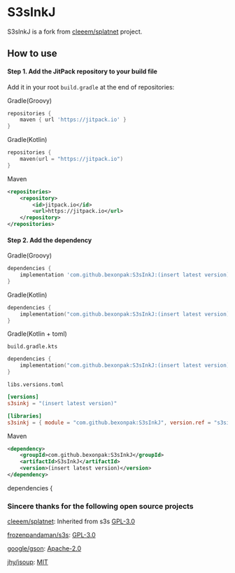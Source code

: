 # S3sInkJ

S3sInkJ is a fork from [cleeem/splatnet](https://github.com/cleeem/splatnet) project.

## How to use

#### Step 1. Add the JitPack repository to your build file

Add it in your root `build.gradle` at the end of repositories:

Gradle(Groovy)

```groovy
repositories {
    maven { url 'https://jitpack.io' }
}
```

Gradle(Kotlin)

```kotlin
repositories {
    maven(url = "https://jitpack.io")
}
```

Maven

```xml
<repositories>
	<repository>
	    <id>jitpack.io</id>
	    <url>https://jitpack.io</url>
	</repository>
</repositories>
```

#### Step 2. Add the dependency

Gradle(Groovy)

```groovy
dependencies {
    implementation 'com.github.bexonpak:S3sInkJ:(insert latest version)'
}
```

Gradle(Kotlin)

```kotlin
dependencies {
    implementation("com.github.bexonpak:S3sInkJ:(insert latest version)")
}
```

Gradle(Kotlin + toml)

`build.gradle.kts`

```kotlin
dependencies {
    implementation("com.github.bexonpak:S3sInkJ:(insert latest version)")
}
```

`libs.versions.toml`

```toml
[versions]
s3sinkj = "(insert latest version)"

[libraries]
s3sinkj = { module = "com.github.bexonpak:S3sInkJ", version.ref = "s3sinkj" }
```

Maven

```xml
<dependency>
    <groupId>com.github.bexonpak:S3sInkJ</groupId>
    <artifactId>S3sInkJ</artifactId>
    <version>(insert latest version)</version>
</dependency>
```

dependencies {

### Sincere thanks for the following open source projects

[cleeem/splatnet](https://github.com/cleeem/splatnet): Inherited from s3s [GPL-3.0](https://github.com/cleeem/splatnet?tab=readme-ov-file)

[frozenpandaman/s3s](https://github.com/frozenpandaman/s3s): [GPL-3.0](https://github.com/frozenpandaman/s3s?tab=GPL-3.0-1-ov-file)

[google/gson](https://github.com/google/gson): [Apache-2.0](https://github.com/google/gson?tab=Apache-2.0-1-ov-file)

[jhy/jsoup](https://github.com/jhy/jsoup): [MIT](https://github.com/jhy/jsoup?tab=MIT-1-ov-file)